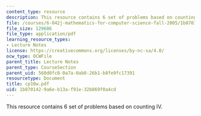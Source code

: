 ```yaml
---
content_type: resource
description: This resource contains 6 set of problems based on counting IV.
file: /courses/6-042j-mathematics-for-computer-science-fall-2005/1b8701429a6eb13af91e32b869f0a4cd_cp10w.pdf
file_size: 129686
file_type: application/pdf
learning_resource_types:
- Lecture Notes
license: https://creativecommons.org/licenses/by-nc-sa/4.0/
ocw_type: OCWFile
parent_title: Lecture Notes
parent_type: CourseSection
parent_uid: 560d0fc0-0a7a-0ab0-26b1-b8fe9fc17391
resourcetype: Document
title: cp10w.pdf
uid: 1b870142-9a6e-b13a-f91e-32b869f0a4cd
---
```

This resource contains 6 set of problems based on counting IV.